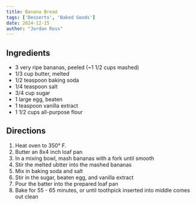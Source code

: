 ```yaml
---
title: Banana Bread
tags: ['Desserts', 'Baked Goods']
date: 2024-12-15
author: "Jordan Ross"
---
```


## Ingredients

- 3 very ripe bananas, peeled (~1 1/2 cups mashed)
- 1/3 cup butter, melted
- 1/2 teaspoon baking soda
- 1/4 teaspoon salt
- 3/4 cup sugar
- 1 large egg, beaten
- 1 teaspoon vanilla extract
- 1 1/2 cups all-purpose flour

## Directions

1. Heat oven to 350&deg; F.
2. Butter an 8x4 inch loaf pan
3. In a mixing bowl, mash bananas with a fork until smooth
4. Stir the melted ubtter into the mashed bananas
5. Mix in baking soda and salt
6. Stir in the sugar, beaten egg, and vanilla extract
7. Pour the batter into the prepared loaf pan
8. Bake for 55 - 65 minutes, or until toothpick inserted into middle comes out clean

